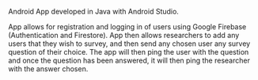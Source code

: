 Android App developed in Java with Android Studio.

App allows for registration and logging in of users using Google Firebase (Authentication and Firestore).
App then allows researchers to add any users that they wish to survey, and then send any chosen user any survey question of their choice.
The app will then ping the user with the question and once the question has been answered, it will then ping the researcher with the answer chosen.
